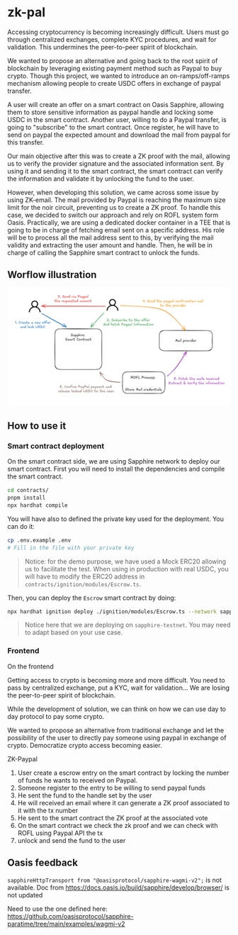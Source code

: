 # zk-pal

Accessing cryptocurrency is becoming increasingly difficult. Users must go through centralized exchanges, complete KYC procedures, and wait for validation. This undermines the peer-to-peer spirit of blockchain.

We wanted to propose an alternative and going back to the root spirit of blockchain by leveraging existing payment method such as Paypal to buy crypto. 
Though this project, we wanted to introduce an on-ramps/off-ramps mechanism allowing people to create USDC offers in exchange of paypal transfer.

A user will create an offer on a smart contract on Oasis Sapphire, allowing them to store sensitive information as paypal handle and locking some USDC in the smart contract. Another user, willing to do a Paypal transfer, is going to "subscribe" to the smart contract. Once register, he will have to send on paypal the expected amount and download the mail from paypal for this transfer. 

Our main objective after this was to create a ZK proof with the mail, allowing us to verify the provider signature and the associated information sent. By using it and sending it to the smart contract, the smart contract can verify the information and validate it by unlocking the fund to the user.

However, when developing this solution, we came across some issue by using ZK-email. The mail provided by Paypal is reaching the maximum size limit for the noir circuit, preventing us to create a ZK proof. To handle this case, we decided to switch our approach and rely on ROFL system form Oasis. Practically, we are using a dedicated docker container in a TEE that is going to be in charge of fetching email sent on a specific address. His role will be to process all the mail address sent to this, by verifying the mail validity and extracting the user amount and handle. Then, he will be in charge of calling the Sapphire smart contract to unlock the funds.


## Worflow illustration

![User Workflow](./workflow.png)


## How to use it

### Smart contract deployment

On the smart contract side, we are using Sapphire network to deploy our smart contract. First you will need to install the dependencies and compile the smart contract.

```bash
cd contracts/
pnpm install
npx hardhat compile
```

You will have also to defined the private key used for the deployment. You can do it:

```bash
cp .env.example .env
# Fill in the file with your private key
```

> Notice: for the demo purpose, we have used a Mock ERC20 allowing us to facilitate the test. When using in production with real USDC, you will have to modify the ERC20 address in `contracts/ignition/modules/Escrow.ts`.

Then, you can deploy the `Escrow` smart contract by doing:


```bash
npx hardhat ignition deploy ./ignition/modules/Escrow.ts --network sapphire-testnet
```

> Notice here that we are deploying on `sapphire-testnet`. You may need to adapt based on your use case.


### Frontend

On the frontend



Getting access to crypto is becoming more and more difficult. You need to pass by centralized exchange, put a KYC, wait for validation...
We are losing the peer-to-peer spirit of blockchain.

While the development of solution, we can think on how we can use day to day protocol to pay some crypto.

We wanted to propose an alternative from traditional exchange and let the possibility of the user to directly pay someone using paypal in exchange of crypto.
Democratize crypto access becoming easier.

ZK-Paypal

1. User create a escrow entry on the smart contract by locking the number of funds he wants to received on Paypal.
2. Someone register to the entry to be willing to send paypal funds
3. He sent the fund to the handle set by the user
4. He will received an email where it can generate a ZK proof associated to it with the tx number
5. He sent to the smart contract the ZK proof at the associated vote
6. On the smart contract we check the zk proof and we can check with ROFL using Paypal API the tx
7. unlock and send the fund to the user

## Oasis feedback

`sapphireHttpTransport from "@oasisprotocol/sapphire-wagmi-v2";` is not available.
Doc from https://docs.oasis.io/build/sapphire/develop/browser/
is not updated

Need to use the one defined here:
https://github.com/oasisprotocol/sapphire-paratime/tree/main/examples/wagmi-v2
